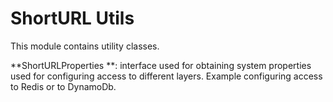 # ShortURL Utils
This module contains utility classes.

 **ShortURLProperties **: interface used for obtaining system properties used for configuring access to different layers. Example configuring access to Redis or to DynamoDb.
 




